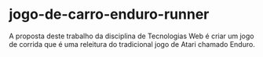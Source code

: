 # jogo-de-carro-enduro-runner
A proposta deste trabalho da disciplina de Tecnologias Web é criar um jogo de corrida que é uma releitura do tradicional jogo de Atari chamado Enduro.
